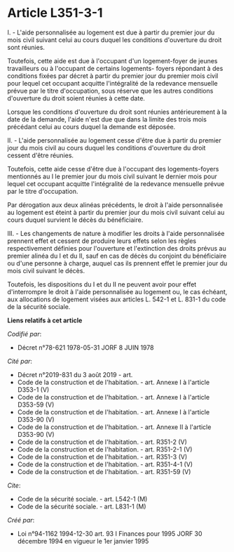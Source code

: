 # Article L351-3-1

I. - L'aide personnalisée au logement est due à partir du premier jour du mois civil suivant celui au cours duquel les
conditions d'ouverture du droit sont réunies.

Toutefois, cette aide est due à l'occupant d'un logement-foyer de jeunes travailleurs ou à l'occupant de certains logements-
foyers répondant à des conditions fixées par décret à partir du premier jour du premier mois civil pour lequel cet occupant
acquitte l'intégralité de la redevance mensuelle prévue par le titre d'occupation, sous réserve que les autres conditions
d'ouverture du droit soient réunies à cette date.

Lorsque les conditions d'ouverture du droit sont réunies antérieurement à la date de la demande, l'aide n'est due que dans la
limite des trois mois précédant celui au cours duquel la demande est déposée.

II. - L'aide personnalisée au logement cesse d'être due à partir du premier jour du mois civil au cours duquel les conditions
d'ouverture du droit cessent d'être réunies.

Toutefois, cette aide cesse d'être due à l'occupant des logements-foyers mentionnés au I le premier jour du mois civil
suivant le dernier mois pour lequel cet occupant acquitte l'intégralité de la redevance mensuelle prévue par le titre
d'occupation.

Par dérogation aux deux alinéas précédents, le droit à l'aide personnalisée au logement est éteint à partir du premier jour
du mois civil suivant celui au cours duquel survient le décès du bénéficiaire.

III. - Les changements de nature à modifier les droits à l'aide personnalisée prennent effet et cessent de produire leurs
effets selon les règles respectivement définies pour l'ouverture et l'extinction des droits prévus au premier alinéa du I et
du II, sauf en cas de décès du conjoint du bénéficiaire ou d'une personne à charge, auquel cas ils prennent effet le premier
jour du mois civil suivant le décès.

Toutefois, les dispositions du I et du II ne peuvent avoir pour effet d'interrompre le droit à l'aide personnalisée au
logement ou, le cas échéant, aux allocations de logement visées aux articles L. 542-1 et L. 831-1 du code de la sécurité
sociale.

**Liens relatifs à cet article**

_Codifié par_:

  - Décret n°78-621 1978-05-31 JORF 8 JUIN 1978

_Cité par_:

  - Décret n°2019-831 du 3 août 2019 - art.
  - Code de la construction et de l'habitation. - art. Annexe I à l'article D353-1 (V)
  - Code de la construction et de l'habitation. - art. Annexe I à l'article D353-59 (V)
  - Code de la construction et de l'habitation. - art. Annexe I à l'article D353-90 (V)
  - Code de la construction et de l'habitation. - art. Annexe II à l'article D353-90 (V)
  - Code de la construction et de l'habitation. - art. R351-2 (V)
  - Code de la construction et de l'habitation. - art. R351-2-1 (V)
  - Code de la construction et de l'habitation. - art. R351-3 (V)
  - Code de la construction et de l'habitation. - art. R351-4-1 (V)
  - Code de la construction et de l'habitation. - art. R351-59 (V)

_Cite_:

  - Code de la sécurité sociale. - art. L542-1 (M)
  - Code de la sécurité sociale. - art. L831-1 (M)

_Créé par_:

  - Loi n°94-1162 1994-12-30 art. 93 I Finances pour 1995 JORF 30 décembre 1994 en vigueur le 1er janvier 1995

